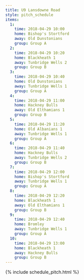 ```yaml
---
title: U9 Lansdowne Road
style: pitch_schedule
items:
  1:
    time: 2018-04-29 10:00
    home: Bishop's Stortford
    away: Old Dunstonians
    group: Group A
  2:
    time: 2018-04-29 10:20
    home: Blackheath 1
    away: Tunbridge Wells 2
    group: Group B
  3:
    time: 2018-04-29 10:40
    home: Old Dunstonians
    away: Tunbridge Wells 1
    group: Group A
  4:
    time: 2018-04-29 11:00
    home: Hackney Bulls
    away: Old Elthamians 1
    group: Group B
  5:
    time: 2018-04-29 11:20
    home: Old Albanians 1
    away: Tunbridge Wells 1
    group: Group A
  6:
    time: 2018-04-29 11:40
    home: Hackney Bulls
    away: Tunbridge Wells 2
    group: Group B
  7:
    time: 2018-04-29 12:00
    home: Bishop's Stortford
    away: Tunbridge Wells 1
    group: Group A
  8:
    time: 2018-04-29 12:20
    home: Blackheath 1
    away: Old Elthamians 1
    group: Group B
  9:
    time: 2018-04-29 12:40
    home: Bromley
    away: Tunbridge Wells 1
    group: Group A
  10:
    time: 2018-04-29 13:00
    home: Blackheath 1
    away: Hackney Bulls
    group: Group B
---
```


{% include schedule_pitch.html %}
